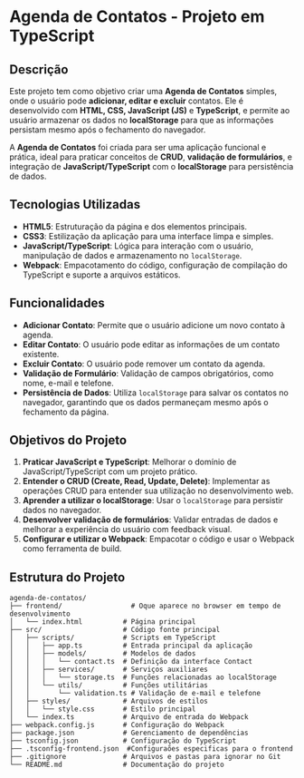 # **Agenda de Contatos - Projeto em TypeScript**

## Descrição

Este projeto tem como objetivo criar uma **Agenda de Contatos** simples, onde o usuário pode **adicionar, editar e excluir** contatos. Ele é desenvolvido com **HTML, CSS, JavaScript (JS)** e **TypeScript**, e permite ao usuário armazenar os dados no **localStorage** para que as informações persistam mesmo após o fechamento do navegador.

A **Agenda de Contatos** foi criada para ser uma aplicação funcional e prática, ideal para praticar conceitos de **CRUD**, **validação de formulários**, e integração de **JavaScript/TypeScript** com o **localStorage** para persistência de dados.

## Tecnologias Utilizadas

- **HTML5**: Estruturação da página e dos elementos principais.
- **CSS3**: Estilização da aplicação para uma interface limpa e simples.
- **JavaScript/TypeScript**: Lógica para interação com o usuário, manipulação de dados e armazenamento no `localStorage`.
- **Webpack**: Empacotamento do código, configuração de compilação do TypeScript e suporte a arquivos estáticos.

## Funcionalidades

- **Adicionar Contato**: Permite que o usuário adicione um novo contato à agenda.
- **Editar Contato**: O usuário pode editar as informações de um contato existente.
- **Excluir Contato**: O usuário pode remover um contato da agenda.
- **Validação de Formulário**: Validação de campos obrigatórios, como nome, e-mail e telefone.
- **Persistência de Dados**: Utiliza `localStorage` para salvar os contatos no navegador, garantindo que os dados permaneçam mesmo após o fechamento da página.

## Objetivos do Projeto

1. **Praticar JavaScript e TypeScript**: Melhorar o domínio de JavaScript/TypeScript com um projeto prático.
2. **Entender o CRUD (Create, Read, Update, Delete)**: Implementar as operações CRUD para entender sua utilização no desenvolvimento web.
3. **Aprender a utilizar o localStorage**: Usar o `localStorage` para persistir dados no navegador.
4. **Desenvolver validação de formulários**: Validar entradas de dados e melhorar a experiência do usuário com feedback visual.
5. **Configurar e utilizar o Webpack**: Empacotar o código e usar o Webpack como ferramenta de build.

## Estrutura do Projeto

```plaintext
agenda-de-contatos/
├── frontend/                 # Oque aparece no browser em tempo de desenvolvimento
│   └── index.html          # Página principal
├── src/                    # Código fonte principal
│   ├── scripts/            # Scripts em TypeScript
│   │   ├── app.ts          # Entrada principal da aplicação
│   │   ├── models/         # Modelos de dados
│   │   │   └── contact.ts  # Definição da interface Contact
│   │   ├── services/       # Serviços auxiliares
│   │   │   └── storage.ts  # Funções relacionadas ao localStorage
│   │   └── utils/          # Funções utilitárias
│   │       └── validation.ts # Validação de e-mail e telefone
│   ├── styles/             # Arquivos de estilos
│   │   └── style.css       # Estilo principal
│   └── index.ts            # Arquivo de entrada do Webpack
├── webpack.config.js       # Configuração do Webpack
├── package.json            # Gerenciamento de dependências
├── tsconfig.json           # Configuração do TypeScript
├── .tsconfig-frontend.json  #Configuraões especificas para o frontend
├── .gitignore              # Arquivos e pastas para ignorar no Git
└── README.md               # Documentação do projeto

